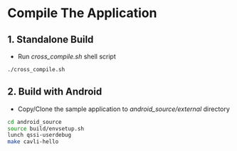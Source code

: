 # Compile The Application
## 1. Standalone Build

- Run *cross_compile.sh* shell script

```sh
./cross_compile.sh
```

## 2. Build with Android

- Copy/Clone the sample application to *android_source/external*
directory

```sh
cd android_source
source build/envsetup.sh
lunch qssi-userdebug
make cavli-hello
```
